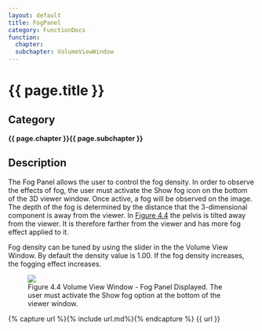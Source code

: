 ```yaml
---
layout: default
title: FogPanel
category: FunctionDocs 
function: 
  chapter:
  subchapter: VolumeViewWindow
---
```


# {{ page.title }} 

## Category

**{{ page.chapter }}{{ page.subchapter }}**

## Description

The Fog Panel allows the user to control the fog density. In order to observe the effects of fog, the user must activate the Show fog icon on the bottom of the 3D viewer window. Once active, a fog will be observed on the image. The depth of the fog is determined by the distance that the 3-dimensional component is away from the viewer. In <a href="#FogPanel">Figure 4.4</a> the pelvis is tilted away from the viewer. It is therefore farther from the viewer and has more fog effect applied to it.

Fog density can be tuned by using the slider in the the Volume View Window. By default the density value is 1.00. If the fog density increases, the fogging effect increases.
<figure>
  <img src="Seg3DBasicFunctionality_figures/FogPanel.png" id="FogPanel">
  <figcaption>Figure 4.4 Volume View Window - Fog Panel Displayed. The user must activate the Show fog option at the bottom of the viewer window.</figcaption>
</figure>


{% capture url %}{% include url.md%}{% endcapture %}
{{ url }}

